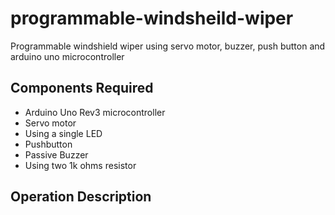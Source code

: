 # programmable-windsheild-wiper
Programmable windshield  wiper using servo motor, buzzer, push button and arduino uno microcontroller
## Components Required
- Arduino Uno Rev3 microcontroller
- Servo motor
- Using a single LED
- Pushbutton
- Passive Buzzer
- Using two 1k ohms resistor
## Operation Description
